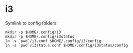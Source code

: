 # i3

Symlink to config folders:

```shell
mkdir -p $HOME/.config/i3
mkdir -p $HOME/.config/i3status
ln -s `pwd`/i3.conf $HOME/.config/i3/config
ln -s `pwd`/i3status.conf $HOME/.config/i3status/config
```
